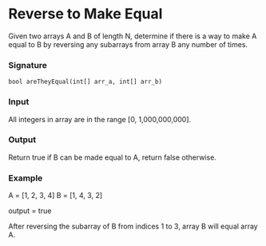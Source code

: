 # Reverse to Make Equal

Given two arrays A and B of length N, determine if there is a way to make A equal to B by reversing any subarrays from array B any number of times.

### Signature

```bool areTheyEqual(int[] arr_a, int[] arr_b)```

### Input

All integers in array are in the range [0, 1,000,000,000].

### Output

Return true if B can be made equal to A, return false otherwise.

### Example

A = [1, 2, 3, 4]
B = [1, 4, 3, 2]

output = true

After reversing the subarray of B from indices 1 to 3, array B will equal array A.
